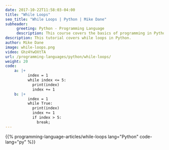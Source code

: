 ```yaml
---
date: 2017-10-22T11:58:03-04:00
title: "While Loops"
seo_title: "While Loops | Python | Mike Dane"
subheader:
     greeting: Python - Programming Language
     description: This course covers the basics of programming in Python. Work your way through the videos/articles and I'll teach you everything you need to know to start your programming journey!
description: This tutorial covers while loops in Python.
author: Mike Dane
image: while-loops.png
video: Ghz4YwOXtTA
url: /programming-languages/python/while-loops/
weight: 20
code:
    a: |+
          index = 1
          while index <= 5:
            print(index)
            index += 1
    b: |+
          index = 1
          while True:
            print(index)
            index += 1
            if index > 5:
              break;
---
```


{{% programming-language-articles/while-loops lang="Python" code-lang="py" %}}

